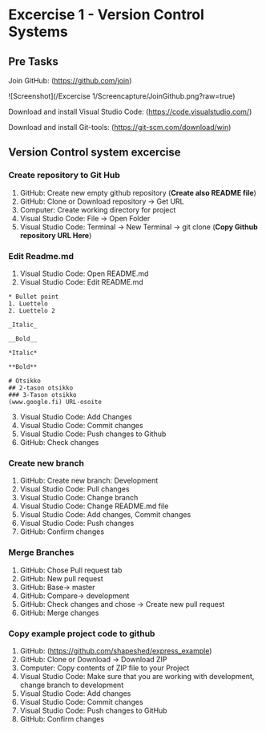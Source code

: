 # Excercise 1 - Version Control Systems
## Pre Tasks
Join GitHub: (https://github.com/join)

![Screenshot](/Excercise 1/Screencapture/JoinGithub.png?raw=true)

Download and install Visual Studio Code: (https://code.visualstudio.com/)

Download and install Git-tools: (https://git-scm.com/download/win)

## Version Control system excercise
### Create repository to Git Hub
1. GitHub: Create new empty github repository (__Create also README file__)
2. GitHub: Clone or Download repository -> Get URL
3. Computer: Create working directory for project
4. Visual Studio Code: File -> Open Folder
5. Visual Studio Code: Terminal -> New Terminal -> git clone (__Copy Github repository URL Here__)

### Edit Readme.md
1. Visual Studio Code: Open README.md
2. Visual Studio Code: Edit README.md
```
* Bullet point
1. Luettelo
2. Luettelo 2

_Italic_

__Bold__

*Italic*

**Bold**

# Otsikko
## 2-tason otsikko
### 3-Tason otsikko
(www.google.fi) URL-osoite
```
3. Visual Studio Code: Add Changes
4. Visual Studio Code: Commit changes
5. Visual Studio Code: Push changes to Github
6. GitHub: Check changes

### Create new branch
1. GitHub: Create new branch: Development
2. Visual Studio Code: Pull changes
3. Visual Studio Code: Change branch
4. Visual Studio Code: Change README.md file
5. Visual Studio Code: Add changes, Commit changes
6. Visual Studio Code: Push changes
7. GitHub: Confirm changes

### Merge Branches
1. GitHub: Chose Pull request tab
2. GitHub: New pull request
3. GitHub: Base-> master
4. GitHub: Compare-> development
5. GitHub: Check changes and chose -> Create new pull request
6. GitHub: Merge changes

### Copy example project code to github
1. GitHub: (https://github.com/shapeshed/express_example)
2. GitHub: Clone or Download -> Download ZIP
3. Computer: Copy contents of ZIP file to your Project
4. Visual Studio Code: Make sure that you are working with development, change branch to development
5. Visual Studio Code: Add changes
6. Visual Studio Code: Commit changes
7. Visual Studio Code: Push changes to GitHub
8. GitHub: Confirm changes
